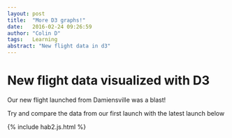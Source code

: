 ```yaml
---
layout: post
title:  "More D3 graphs!"
date:   2016-02-24 09:26:59
author: "Colin D"
tags:   Learning
abstract: "New flight data in d3"
---
```



# New flight data visualized with D3


Our new flight launched from Damiensville was a blast!

Try and compare the data from our first launch with the latest launch below


{% include hab2.js.html %}
